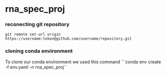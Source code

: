 # rna_spec_proj


### reconecting git repository
```git remote set-url origin https://username:token@github.com/username/repository.git```

### cloning conda environment

To clone our conda environment we used this command ```conda env create -f env.yaml -n rna_spec_proj``

